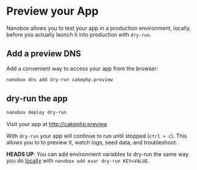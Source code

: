 # Preview your App

Nanobox allows you to test your app in a production environment, locally, before you actually launch it into production with `dry-run`.

## Add a preview DNS
Add a convenient way to access your app from the browser:

```bash
nanobox dns add dry-run cakephp.preview
```

## dry-run the app

```bash
nanobox deploy dry-run
```

Visit your app at <a href="http://cakephp.preview" target="\_blank">http://cakephp.preview</a>

With `dry-run` your app will continue to run until stopped (`ctrl + c`). This allows you to to preview it, watch logs, seed data, and troubleshoot.

**HEADS UP**: You can add environment variables to dry-run the same way you do [locally](/php/cakephp/local-evars) with `nanobox add evar dry-run KEY=VALUE`.
